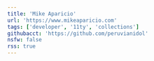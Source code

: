 ```yaml
---
title: 'Mike Aparicio'
url: 'https://www.mikeaparicio.com'
tags: ['developer', '11ty', 'collections']
githubacct: 'https://github.com/peruvianidol'
nsfw: false
rss: true
---
```

